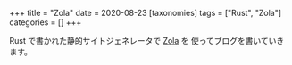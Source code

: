 +++
title = "Zola"
date = 2020-08-23
[taxonomies]
tags = ["Rust", "Zola"]
categories = []
+++

Rust で書かれた静的サイトジェネレータで [Zola](https://www.getzola.org/) を
使ってブログを書いていきます。
